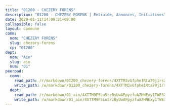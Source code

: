 ```yaml
---
title: "01200 - CHEZERY FORENS"
description: "01200 - CHEZERY FORENS | Entraide, Annonces, Initiatives"
date: 2020-01-11T14:09:21+09:00
collapsible: false
layout: commune
comm:
  nom: "CHEZERY FORENS"
  slug: chezery-forens
  cp: "01200"
dept:
  nom: "Ain"
  slug: ain
  num: "01"
peerpad:
  comm:
    read_path: /r/markdown/01200_chezery-forens/4XTTM3vGfphe1Rta79j1rsaL2Jn6uypkFZVM2fm99sGZaAXYy
    write_path: /w/markdown/01200_chezery-forens/4XTTM3vGfphe1Rta79j1rsaL2Jn6uypkFZVM2fm99sGZaAXYy-K3TgTkJHYoqnQ9JKP2WLk3Miqu2nsDnhdeYXQXPYgz5JC2fTttxbFyKm56qhEVxhd5GvZ9nAmQx6LKkt3X6w5QgojckumkTUokBQsf7NruDfKGZjmMrnGP3tqP5LYV8StTYcjoEd
  dept:
    read_path: /r/markdown/01_ain/4XTTM9F5Lu5rzByUwAPpyzfuAZHNExy1TWE3X3wiTrPFfiAJr
    write_path: /w/markdown/01_ain/4XTTM9F5Lu5rzByUwAPpyzfuAZHNExy1TWE3X3wiTrPFfiAJr-K3TgUnxzeFoJA4CB58vXNvKXURJneTNZHUsypAQGicGiZu7AS2sPbjspGpj7s3MmMv58YhkLaSUMQMHaiKAfoMv6wF36Urxbqqh8MmnXpnKkbVhnAishABEkMRAiyAt8GGJ1Jer2
---
```


